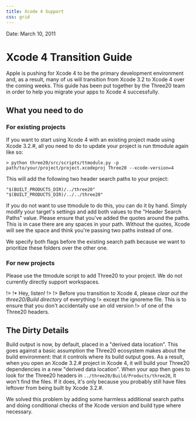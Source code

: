 ```yaml
---
title: Xcode 4 Support
css: grid
---
```


<div class="authors">
  <div class="author">Date: March 10, 2011</div>
</div>

Xcode 4 Transition Guide
========================

Apple is pushing for Xcode 4 to be the primary development environment and, as a result,
many of us will transition from Xcode 3.2 to Xcode 4 over the coming weeks. This
guide has been put together by the Three20 team in order to help you migrate your apps to Xcode 4
successfully.

What you need to do
-------------------

### For existing projects

If you want to start using Xcode 4 with an existing project made using Xcode 3.2.#, all you need
to do to update your project is run ttmodule again like so:

    > python three20/src/scripts/ttmodule.py -p path/to/your/project/project.xcodeproj Three20 --xcode-version=4

This will add the following two header search paths to your project:

    "$(BUILT_PRODUCTS_DIR)/../three20"
    "$(BUILT_PRODUCTS_DIR)/../../three20"

If you do not want to use ttmodule to do this, you can do it by hand. Simply modify your target's
settings and add both values to the "Header Search Paths" value. Please ensure that you've added
the quotes around the paths. This is in case there are any spaces in your path. Without the quotes,
Xcode will see the space and think you're passing two paths instead of one.

We specify both flags before the existing search path because we want to prioritize these folders
over the other one.

### For new projects

Please use the ttmodule script to add Three20 to your project. We do not currently directly
support workspaces.

!> !* Hey, listen!
!>
!> Before you transition to Xcode 4, please *clear out the three20/Build directory* of everything
!> except the ignoreme file. This is to ensure that you don't accidentally use an old version
!> of one of the Three20 headers.

The Dirty Details
-----------------

Build output is now, by default, placed in a "derived data location". This goes
against a basic assumption the Three20 ecosystem makes about the build environment: that
it controls where its build output goes. As a result, when you open an Xcode 3.2.# project in
Xcode 4, it will build your Three20 dependencies in a new "derived data location". When your
app then goes to look for the Three20 headers in `../three20/Build/Products/three20`,
it won't find the files. If it does, it's only because you probably still have files leftover
from being built by Xcode 3.2.#.

We solved this problem by adding some harmless additional search paths and
doing conditional checks of the Xcode version and build type  where necessary.
